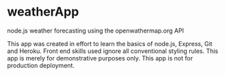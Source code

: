 # weatherApp
node.js weather forecasting using the openwathermap.org API


This app was created in effort to learn the basics of node.js, Express, Git and Heroku.
Front end skills used ignore all conventional styling rules.
This app is merely for demonstrative purposes only. This app is not for production deployment.
